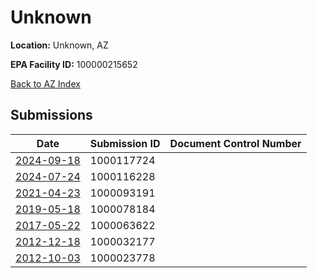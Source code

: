 # Unknown

**Location:** Unknown, AZ

**EPA Facility ID:** 100000215652

[Back to AZ Index](../../index.md)

## Submissions

| Date | Submission ID | Document Control Number |
|------|--------------|-------------------------|
| [2024-09-18](submissions/1000117724.md) | 1000117724 |  |
| [2024-07-24](submissions/1000116228.md) | 1000116228 |  |
| [2021-04-23](submissions/1000093191.md) | 1000093191 |  |
| [2019-05-18](submissions/1000078184.md) | 1000078184 |  |
| [2017-05-22](submissions/1000063622.md) | 1000063622 |  |
| [2012-12-18](submissions/1000032177.md) | 1000032177 |  |
| [2012-10-03](submissions/1000023778.md) | 1000023778 |  |

